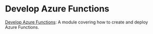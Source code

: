 # Develop Azure Functions

[Develop Azure Functions](https://learn.microsoft.com/en-us/training/modules/develop-azure-functions/): A module covering how to create and deploy Azure Functions.
